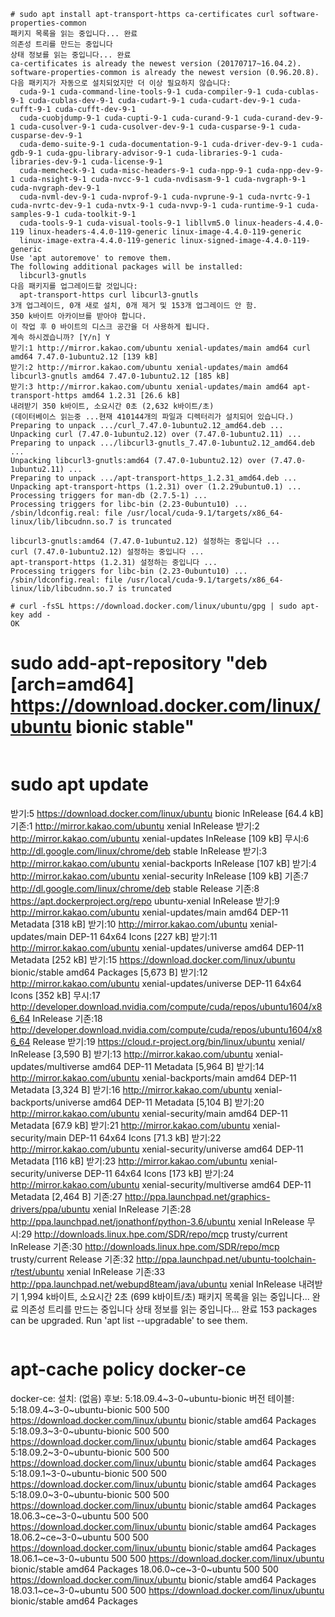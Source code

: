 ~~~
# sudo apt install apt-transport-https ca-certificates curl software-properties-common
패키지 목록을 읽는 중입니다... 완료
의존성 트리를 만드는 중입니다
상태 정보를 읽는 중입니다... 완료
ca-certificates is already the newest version (20170717~16.04.2).
software-properties-common is already the newest version (0.96.20.8).
다음 패키지가 자동으로 설치되었지만 더 이상 필요하지 않습니다:
  cuda-9-1 cuda-command-line-tools-9-1 cuda-compiler-9-1 cuda-cublas-9-1 cuda-cublas-dev-9-1 cuda-cudart-9-1 cuda-cudart-dev-9-1 cuda-cufft-9-1 cuda-cufft-dev-9-1
  cuda-cuobjdump-9-1 cuda-cupti-9-1 cuda-curand-9-1 cuda-curand-dev-9-1 cuda-cusolver-9-1 cuda-cusolver-dev-9-1 cuda-cusparse-9-1 cuda-cusparse-dev-9-1
  cuda-demo-suite-9-1 cuda-documentation-9-1 cuda-driver-dev-9-1 cuda-gdb-9-1 cuda-gpu-library-advisor-9-1 cuda-libraries-9-1 cuda-libraries-dev-9-1 cuda-license-9-1
  cuda-memcheck-9-1 cuda-misc-headers-9-1 cuda-npp-9-1 cuda-npp-dev-9-1 cuda-nsight-9-1 cuda-nvcc-9-1 cuda-nvdisasm-9-1 cuda-nvgraph-9-1 cuda-nvgraph-dev-9-1
  cuda-nvml-dev-9-1 cuda-nvprof-9-1 cuda-nvprune-9-1 cuda-nvrtc-9-1 cuda-nvrtc-dev-9-1 cuda-nvtx-9-1 cuda-nvvp-9-1 cuda-runtime-9-1 cuda-samples-9-1 cuda-toolkit-9-1
  cuda-tools-9-1 cuda-visual-tools-9-1 libllvm5.0 linux-headers-4.4.0-119 linux-headers-4.4.0-119-generic linux-image-4.4.0-119-generic
  linux-image-extra-4.4.0-119-generic linux-signed-image-4.4.0-119-generic
Use 'apt autoremove' to remove them.
The following additional packages will be installed:
  libcurl3-gnutls
다음 패키지를 업그레이드할 것입니다:
  apt-transport-https curl libcurl3-gnutls
3개 업그레이드, 0개 새로 설치, 0개 제거 및 153개 업그레이드 안 함.
350 k바이트 아카이브를 받아야 합니다.
이 작업 후 0 바이트의 디스크 공간을 더 사용하게 됩니다.
계속 하시겠습니까? [Y/n] Y
받기:1 http://mirror.kakao.com/ubuntu xenial-updates/main amd64 curl amd64 7.47.0-1ubuntu2.12 [139 kB]
받기:2 http://mirror.kakao.com/ubuntu xenial-updates/main amd64 libcurl3-gnutls amd64 7.47.0-1ubuntu2.12 [185 kB]
받기:3 http://mirror.kakao.com/ubuntu xenial-updates/main amd64 apt-transport-https amd64 1.2.31 [26.6 kB]
내려받기 350 k바이트, 소요시간 0초 (2,632 k바이트/초)
(데이터베이스 읽는중 ...현재 410144개의 파일과 디렉터리가 설치되어 있습니다.)
Preparing to unpack .../curl_7.47.0-1ubuntu2.12_amd64.deb ...
Unpacking curl (7.47.0-1ubuntu2.12) over (7.47.0-1ubuntu2.11) ...
Preparing to unpack .../libcurl3-gnutls_7.47.0-1ubuntu2.12_amd64.deb ...
Unpacking libcurl3-gnutls:amd64 (7.47.0-1ubuntu2.12) over (7.47.0-1ubuntu2.11) ...
Preparing to unpack .../apt-transport-https_1.2.31_amd64.deb ...
Unpacking apt-transport-https (1.2.31) over (1.2.29ubuntu0.1) ...
Processing triggers for man-db (2.7.5-1) ...
Processing triggers for libc-bin (2.23-0ubuntu10) ...
/sbin/ldconfig.real: file /usr/local/cuda-9.1/targets/x86_64-linux/lib/libcudnn.so.7 is truncated

libcurl3-gnutls:amd64 (7.47.0-1ubuntu2.12) 설정하는 중입니다 ...
curl (7.47.0-1ubuntu2.12) 설정하는 중입니다 ...
apt-transport-https (1.2.31) 설정하는 중입니다 ...
Processing triggers for libc-bin (2.23-0ubuntu10) ...
/sbin/ldconfig.real: file /usr/local/cuda-9.1/targets/x86_64-linux/lib/libcudnn.so.7 is truncated
~~~
~~~
# curl -fsSL https://download.docker.com/linux/ubuntu/gpg | sudo apt-key add -
OK
~~~
# sudo add-apt-repository "deb [arch=amd64] https://download.docker.com/linux/ubuntu bionic stable"
~~~
~~~
# sudo apt update
받기:5 https://download.docker.com/linux/ubuntu bionic InRelease [64.4 kB]
기존:1 http://mirror.kakao.com/ubuntu xenial InRelease
받기:2 http://mirror.kakao.com/ubuntu xenial-updates InRelease [109 kB]
무시:6 http://dl.google.com/linux/chrome/deb stable InRelease
받기:3 http://mirror.kakao.com/ubuntu xenial-backports InRelease [107 kB]
받기:4 http://mirror.kakao.com/ubuntu xenial-security InRelease [109 kB]
기존:7 http://dl.google.com/linux/chrome/deb stable Release
기존:8 https://apt.dockerproject.org/repo ubuntu-xenial InRelease
받기:9 http://mirror.kakao.com/ubuntu xenial-updates/main amd64 DEP-11 Metadata [318 kB]
받기:10 http://mirror.kakao.com/ubuntu xenial-updates/main DEP-11 64x64 Icons [227 kB]
받기:11 http://mirror.kakao.com/ubuntu xenial-updates/universe amd64 DEP-11 Metadata [252 kB]
받기:15 https://download.docker.com/linux/ubuntu bionic/stable amd64 Packages [5,673 B]
받기:12 http://mirror.kakao.com/ubuntu xenial-updates/universe DEP-11 64x64 Icons [352 kB]
무시:17 http://developer.download.nvidia.com/compute/cuda/repos/ubuntu1604/x86_64  InRelease
기존:18 http://developer.download.nvidia.com/compute/cuda/repos/ubuntu1604/x86_64  Release
받기:19 https://cloud.r-project.org/bin/linux/ubuntu xenial/ InRelease [3,590 B]
받기:13 http://mirror.kakao.com/ubuntu xenial-updates/multiverse amd64 DEP-11 Metadata [5,964 B]
받기:14 http://mirror.kakao.com/ubuntu xenial-backports/main amd64 DEP-11 Metadata [3,324 B]
받기:16 http://mirror.kakao.com/ubuntu xenial-backports/universe amd64 DEP-11 Metadata [5,104 B]
받기:20 http://mirror.kakao.com/ubuntu xenial-security/main amd64 DEP-11 Metadata [67.9 kB]
받기:21 http://mirror.kakao.com/ubuntu xenial-security/main DEP-11 64x64 Icons [71.3 kB]
받기:22 http://mirror.kakao.com/ubuntu xenial-security/universe amd64 DEP-11 Metadata [116 kB]
받기:23 http://mirror.kakao.com/ubuntu xenial-security/universe DEP-11 64x64 Icons [173 kB]
받기:24 http://mirror.kakao.com/ubuntu xenial-security/multiverse amd64 DEP-11 Metadata [2,464 B]
기존:27 http://ppa.launchpad.net/graphics-drivers/ppa/ubuntu xenial InRelease
기존:28 http://ppa.launchpad.net/jonathonf/python-3.6/ubuntu xenial InRelease
무시:29 http://downloads.linux.hpe.com/SDR/repo/mcp trusty/current InRelease
기존:30 http://downloads.linux.hpe.com/SDR/repo/mcp trusty/current Release
기존:32 http://ppa.launchpad.net/ubuntu-toolchain-r/test/ubuntu xenial InRelease
기존:33 http://ppa.launchpad.net/webupd8team/java/ubuntu xenial InRelease
내려받기 1,994 k바이트, 소요시간 2초 (699 k바이트/초)
패키지 목록을 읽는 중입니다... 완료
의존성 트리를 만드는 중입니다
상태 정보를 읽는 중입니다... 완료
153 packages can be upgraded. Run 'apt list --upgradable' to see them.
~~~
~~~
# apt-cache policy docker-ce
docker-ce:
  설치: (없음)
  후보: 5:18.09.4~3-0~ubuntu-bionic
  버전 테이블:
     5:18.09.4~3-0~ubuntu-bionic 500
        500 https://download.docker.com/linux/ubuntu bionic/stable amd64 Packages
     5:18.09.3~3-0~ubuntu-bionic 500
        500 https://download.docker.com/linux/ubuntu bionic/stable amd64 Packages
     5:18.09.2~3-0~ubuntu-bionic 500
        500 https://download.docker.com/linux/ubuntu bionic/stable amd64 Packages
     5:18.09.1~3-0~ubuntu-bionic 500
        500 https://download.docker.com/linux/ubuntu bionic/stable amd64 Packages
     5:18.09.0~3-0~ubuntu-bionic 500
        500 https://download.docker.com/linux/ubuntu bionic/stable amd64 Packages
     18.06.3~ce~3-0~ubuntu 500
        500 https://download.docker.com/linux/ubuntu bionic/stable amd64 Packages
     18.06.2~ce~3-0~ubuntu 500
        500 https://download.docker.com/linux/ubuntu bionic/stable amd64 Packages
     18.06.1~ce~3-0~ubuntu 500
        500 https://download.docker.com/linux/ubuntu bionic/stable amd64 Packages
     18.06.0~ce~3-0~ubuntu 500
        500 https://download.docker.com/linux/ubuntu bionic/stable amd64 Packages
     18.03.1~ce~3-0~ubuntu 500
        500 https://download.docker.com/linux/ubuntu bionic/stable amd64 Packages
~~~
